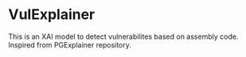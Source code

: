 # VulExplainer
This is an XAI model to detect vulnerabilites based on assembly code. Inspired from PGExplainer repository.
